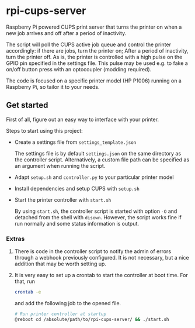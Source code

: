 <!-- SPDX-License-Identifier: Unlicense -->

# rpi-cups-server

Raspberry Pi powered CUPS print server that turns the printer on when a new job arrives and off after a period of inactivity.

The script will poll the CUPS active job queue and control the printer accordingly: if there are jobs, turn the printer on; After a period of inactivity, turn the printer off. As is, the printer is controlled with a high pulse on the GPIO pin specified in the settings file. This pulse may be used e.g. to fake a on/off button press with an optocoupler (modding required).

The code is focused on a specific printer model (HP P1006) running on
a Raspberry Pi, so tailor it to your needs.

## Get started

First of all, figure out an easy way to interface with your printer.

Steps to start using this project:

- Create a settings file from `settings_template.json`

	The settings file is by default `settings.json` on the same directory as the controller script. Alternatively, a custom file path can be specified as an argument when running the script.

- Adapt `setup.sh` and `controller.py` to your particular printer model

- Install dependencies and setup CUPS with `setup.sh`

- Start the printer controller with `start.sh`

	By using `start.sh`, the controller script is started with option `-O` and detached from the shell with `disown`. However, the script works fine if run normally and some status information is output.

### Extras

1. There is code in the controller script to notify the admin of errors through a webhook previously configured. It is not necessary, but a nice addition that may be worth setting up.

1. It is very easy to set up a crontab to start the controller at boot time. For that, run

	```sh
	crontab -e
	```

	and add the following job to the opened file.

	```sh
	# Run printer controller at startup
	@reboot cd /absolute/path/to/rpi-cups-server/ && ./start.sh
	```

